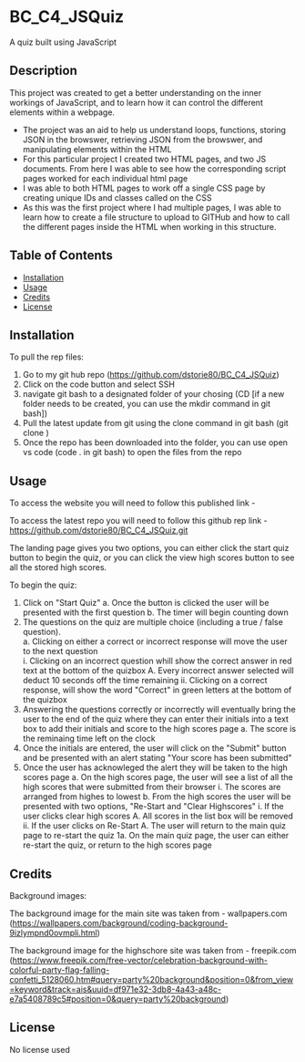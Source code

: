 # BC_C4_JSQuiz
A quiz built using JavaScript

## Description

This project was created to get a better understanding on the inner workings of JavaScript, and to learn how it can control the different elements within a webpage.

- The project was an aid to help us understand loops, functions, storing JSON in the browswer, retrieving JSON from the browswer, and manipulating elements within the HTML
- For this particular project I created two HTML pages, and two JS documents. From here I was able to see how the corresponding script pages worked for each individual html page
- I was able to both HTML pages to work off a single CSS page by creating unique IDs and classes called on the CSS
- As this was the first project where I had multiple pages, I was able to learn how to create a file structure to upload to GITHub and how to call the different pages inside 
  the HTML when working in this structure.


## Table of Contents 

- [Installation](#installation)
- [Usage](#usage)
- [Credits](#credits)
- [License](#license)

## Installation

To pull the rep files:
1. Go to my git hub repo (https://github.com/dstorie80/BC_C4_JSQuiz) 
2. Click on the code button and select SSH
3. navigate git bash to a designated folder of your chosing (CD <filepath/> [if a new folder needs to be created, you can use the mkdir command in git bash])
4. Pull the latest update from git using the clone command in git bash (git clone <repo url>)
5. Once the repo has been downloaded into the folder, you can use open vs code (code . in git bash) to open the files from the repo



## Usage

To access the website you will need to follow this published link - 

To access the latest repo you will need to follow this github rep link - https://github.com/dstorie80/BC_C4_JSQuiz.git

The landing page gives you two options, you can either click the start quiz button to begin the quiz, or you can click the view high scores button to see all the stored high scores.

To begin the quiz:

1. Click on "Start Quiz"
	a. Once the button is clicked the user will be presented with the first question
	b. The timer will begin counting down 
2. The questions on the quiz are multiple choice (including a true / false question).  
	a. Clicking on either a correct or incorrect response will move the user to the next question		
	        i. Clicking on an incorrect question whill show the correct answer in red text at the bottom of the quizbox
			A. Every incorrect answer selected will deduct 10 seconds off the time remaining
	       ii. Clicking on a correct response, will show the word "Correct" in green letters at the bottom of the quizbox
3. Answering the questions correctly or incorrectly will eventually bring the user to the end of the quiz where they can enter their initials into a text box to add their initials and score to the high scores page
	a. The score is the reminaing time left on the clock
4. Once the initials are entered, the user will click on the "Submit" button and be presented with an alert stating "Your score has been submitted"
5. Once the user has acknowleged the alert they will be taken to the high scores page
	a. On the high scores page, the user will see a list of all the high scores that were submitted from their browser
		i. The scores are arranged from highes to lowest
	b. From the high scores the user will be presented with two options, "Re-Start and "Clear Highscores"
		i. If the user clicks clear high scores
			A. All scores in the list box will be removed 
	       ii. If the user clicks on Re-Start
			A. The user will return to the main quiz page to re-start the quiz
				1a. On the main quiz page, the user can either re-start the quiz, or return to the high scores page



## Credits

Background images:

The background image for the main site was taken from - wallpapers.com (https://wallpapers.com/background/coding-background-9izlympnd0ovmpli.html)

The background image for the highschore site was taken from - freepik.com (https://www.freepik.com/free-vector/celebration-background-with-colorful-party-flag-falling-confetti_5128060.htm#query=party%20background&position=0&from_view=keyword&track=ais&uuid=df971e32-3db8-4a43-a48c-e7a5408789c5#position=0&query=party%20background)


## License

No license used 